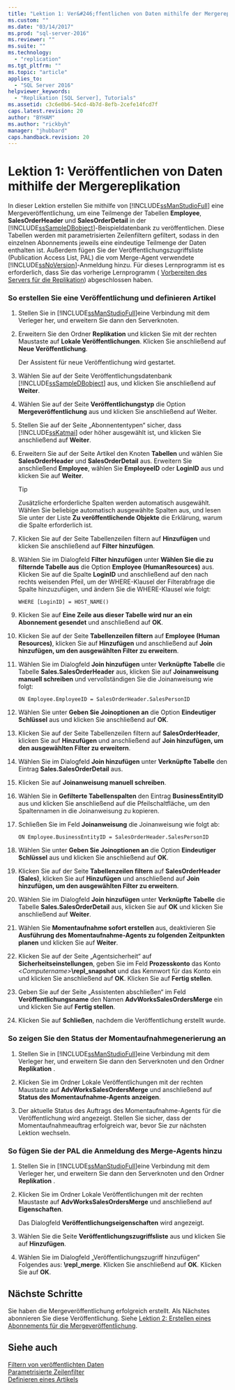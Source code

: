 ```yaml
---
title: "Lektion 1: Ver&#246;ffentlichen von Daten mithilfe der Mergereplikation | Microsoft Docs"
ms.custom: ""
ms.date: "03/14/2017"
ms.prod: "sql-server-2016"
ms.reviewer: ""
ms.suite: ""
ms.technology: 
  - "replication"
ms.tgt_pltfrm: ""
ms.topic: "article"
applies_to: 
  - "SQL Server 2016"
helpviewer_keywords: 
  - "Replikation [SQL Server], Tutorials"
ms.assetid: c3c6e0b6-54cd-4b7d-8efb-2cefe14fcd7f
caps.latest.revision: 20
author: "BYHAM"
ms.author: "rickbyh"
manager: "jhubbard"
caps.handback.revision: 20
---
```

# Lektion 1: Ver&#246;ffentlichen von Daten mithilfe der Mergereplikation
In dieser Lektion erstellen Sie mithilfe von [!INCLUDE[ssManStudioFull](../../includes/ssmanstudiofull-md.md)] eine Mergeveröffentlichung, um eine Teilmenge der Tabellen **Employee**, **SalesOrderHeader** und **SalesOrderDetail** in der [!INCLUDE[ssSampleDBobject](../../includes/sssampledbobject-md.md)]-Beispieldatenbank zu veröffentlichen. Diese Tabellen werden mit parametrisierten Zeilenfiltern gefiltert, sodass in den einzelnen Abonnements jeweils eine eindeutige Teilmenge der Daten enthalten ist. Außerdem fügen Sie der Veröffentlichungszugriffsliste (Publication Access List, PAL) die vom Merge-Agent verwendete [!INCLUDE[ssNoVersion](../../includes/ssnoversion-md.md)]-Anmeldung hinzu. Für dieses Lernprogramm ist es erforderlich, dass Sie das vorherige Lernprogramm ( [Vorbereiten des Servers für die Replikation](../../relational-databases/replication/tutorial-preparing-the-server-for-replication.md)) abgeschlossen haben.  
  
### So erstellen Sie eine Veröffentlichung und definieren Artikel  
  
1.  Stellen Sie in [!INCLUDE[ssManStudioFull](../../includes/ssmanstudiofull-md.md)]eine Verbindung mit dem Verleger her, und erweitern Sie dann den Serverknoten.  
  
2.  Erweitern Sie den Ordner **Replikation** und klicken Sie mit der rechten Maustaste auf **Lokale Veröffentlichungen**. Klicken Sie anschließend auf **Neue Veröffentlichung**.  
  
    Der Assistent für neue Veröffentlichung wird gestartet.  
  
3.  Wählen Sie auf der Seite Veröffentlichungsdatenbank [!INCLUDE[ssSampleDBobject](../../includes/sssampledbobject-md.md)] aus, und klicken Sie anschließend auf **Weiter**.  
  
4.  Wählen Sie auf der Seite **Veröffentlichungstyp** die Option **Mergeveröffentlichung** aus und klicken Sie anschließend auf Weiter.  
  
5.  Stellen Sie auf der Seite „Abonnententypen“ sicher, dass [!INCLUDE[ssKatmai](../../includes/sskatmai-md.md)] oder höher ausgewählt ist, und klicken Sie anschließend auf **Weiter**.  
  
6.  Erweitern Sie auf der Seite Artikel den Knoten **Tabellen** und wählen Sie **SalesOrderHeader** und **SalesOrderDetail** aus. Erweitern Sie anschließend **Employee**, wählen Sie **EmployeeID** oder **LoginID** aus und klicken Sie auf **Weiter**.  
  
    > [!TIP]  
    > Zusätzliche erforderliche Spalten werden automatisch ausgewählt. Wählen Sie beliebige automatisch ausgewählte Spalten aus, und lesen Sie unter der Liste **Zu veröffentlichende Objekte** die Erklärung, warum die Spalte erforderlich ist.  
  
7.  Klicken Sie auf der Seite Tabellenzeilen filtern auf **Hinzufügen** und klicken Sie anschließend auf **Filter hinzufügen**.  
  
8.  Wählen Sie im Dialogfeld **Filter hinzufügen** unter **Wählen Sie die zu filternde Tabelle aus** die Option **Employee (HumanResources)** aus. Klicken Sie auf die Spalte **LoginID** und anschließend auf den nach rechts weisenden Pfeil, um der WHERE-Klausel der Filterabfrage die Spalte hinzuzufügen, und ändern Sie die WHERE-Klausel wie folgt:  
  
    ```  
    WHERE [LoginID] = HOST_NAME()  
    ```  
  
9. Klicken Sie auf **Eine Zeile aus dieser Tabelle wird nur an ein Abonnement gesendet** und anschließend auf **OK**.  
  
10. Klicken Sie auf der Seite **Tabellenzeilen filtern** auf **Employee (Human Resources)**, klicken Sie auf **Hinzufügen** und anschließend auf **Join hinzufügen, um den ausgewählten Filter zu erweitern**.  
  
11. Wählen Sie im Dialogfeld **Join hinzufügen** unter **Verknüpfte Tabelle** die Tabelle **Sales.SalesOrderHeader** aus, klicken Sie auf **Joinanweisung manuell schreiben** und vervollständigen Sie die Joinanweisung wie folgt:  
  
    ```  
    ON Employee.EmployeeID = SalesOrderHeader.SalesPersonID  
    ```  
  
12. Wählen Sie unter **Geben Sie Joinoptionen an** die Option **Eindeutiger Schlüssel** aus und klicken Sie anschließend auf **OK**.  
  
13. Klicken Sie auf der Seite Tabellenzeilen filtern auf **SalesOrderHeader**, klicken Sie auf **Hinzufügen** und anschließend auf **Join hinzufügen, um den ausgewählten Filter zu erweitern**.  
  
14. Wählen Sie im Dialogfeld **Join hinzufügen** unter **Verknüpfte Tabelle** den Eintrag **Sales.SalesOrderDetail** aus.  
  
15. Klicken Sie auf **Joinanweisung manuell schreiben**.  
  
16. Wählen Sie in **Gefilterte Tabellenspalten** den Eintrag **BusinessEntityID** aus und klicken Sie anschließend auf die Pfeilschaltfläche, um den Spaltennamen in die Joinanweisung zu kopieren.  
  
17. Schließen Sie im Feld **Joinanweisung** die Joinanweisung wie folgt ab:  
  
    ```  
    ON Employee.BusinessEntityID = SalesOrderHeader.SalesPersonID  
    ```  
  
18. Wählen Sie unter **Geben Sie Joinoptionen an** die Option **Eindeutiger Schlüssel** aus und klicken Sie anschließend auf **OK**.  
  
19. Klicken Sie auf der Seite **Tabellenzeilen filtern** auf **SalesOrderHeader (Sales)**, klicken Sie auf **Hinzufügen** und anschließend auf **Join hinzufügen, um den ausgewählten Filter zu erweitern**.  
  
20. Wählen Sie im Dialogfeld **Join hinzufügen** unter **Verknüpfte Tabelle** die Tabelle **Sales.SalesOrderDetail** aus, klicken Sie auf **OK** und klicken Sie anschließend auf **Weiter**.  
  
21. Wählen Sie **Momentaufnahme sofort erstellen** aus, deaktivieren Sie **Ausführung des Momentaufnahme-Agents zu folgenden Zeitpunkten planen** und klicken Sie auf **Weiter**.  
  
22. Klicken Sie auf der Seite „Agentsicherheit“ auf **Sicherheitseinstellungen**, geben Sie im Feld **Prozesskonto** das Konto \<*Computername>***\repl_snapshot** und das Kennwort für das Konto ein und klicken Sie anschließend auf **OK**. Klicken Sie auf **Fertig stellen**.  
  
23. Geben Sie auf der Seite „Assistenten abschließen“ im Feld **Veröffentlichungsname** den Namen **AdvWorksSalesOrdersMerge** ein und klicken Sie auf **Fertig stellen**.  
  
24. Klicken Sie auf **Schließen**, nachdem die Veröffentlichung erstellt wurde.  
  
### So zeigen Sie den Status der Momentaufnahmegenerierung an  
  
1.  Stellen Sie in [!INCLUDE[ssManStudioFull](../../includes/ssmanstudiofull-md.md)]eine Verbindung mit dem Verleger her, und erweitern Sie dann den Serverknoten und den Ordner **Replikation** .  
  
2.  Klicken Sie im Ordner Lokale Veröffentlichungen mit der rechten Maustaste auf **AdvWorksSalesOrdersMerge** und anschließend auf **Status des Momentaufnahme-Agents anzeigen**.  
  
3.  Der aktuelle Status des Auftrags des Momentaufnahme-Agents für die Veröffentlichung wird angezeigt. Stellen Sie sicher, dass der Momentaufnahmeauftrag erfolgreich war, bevor Sie zur nächsten Lektion wechseln.  
  
### So fügen Sie der PAL die Anmeldung des Merge-Agents hinzu  
  
1.  Stellen Sie in [!INCLUDE[ssManStudioFull](../../includes/ssmanstudiofull-md.md)]eine Verbindung mit dem Verleger her, und erweitern Sie dann den Serverknoten und den Ordner **Replikation** .  
  
2.  Klicken Sie im Ordner Lokale Veröffentlichungen mit der rechten Maustaste auf **AdvWorksSalesOrdersMerge** und anschließend auf **Eigenschaften**.  
  
    Das Dialogfeld **Veröffentlichungseigenschaften** wird angezeigt.  
  
3.  Wählen Sie die Seite **Veröffentlichungszugriffsliste** aus und klicken Sie auf **Hinzufügen**.  
  
4.  Wählen Sie im Dialogfeld „Veröffentlichungszugriff hinzufügen“ Folgendes aus: *<Computername>***\repl_merge**. Klicken Sie anschließend auf **OK**. Klicken Sie auf **OK**.  
  
## Nächste Schritte  
Sie haben die Mergeveröffentlichung erfolgreich erstellt. Als Nächstes abonnieren Sie diese Veröffentlichung. Siehe [Lektion 2: Erstellen eines Abonnements für die Mergeveröffentlichung](../../relational-databases/replication/lesson-2-creating-a-subscription-to-the-merge-publication.md).  
  
## Siehe auch  
[Filtern von veröffentlichten Daten](../../relational-databases/replication/publish/filter-published-data.md)  
[Parametrisierte Zeilenfilter](../../relational-databases/replication/merge/parameterized-row-filters.md)  
[Definieren eines Artikels](../../relational-databases/replication/publish/define-an-article.md)  
  
  
  
